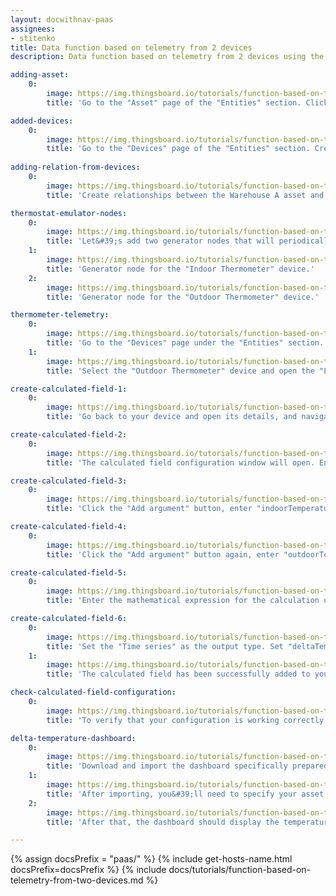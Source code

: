 ```yaml
---
layout: docwithnav-paas
assignees:
- stitenko
title: Data function based on telemetry from 2 devices
description: Data function based on telemetry from 2 devices using the Calculated fields feature

adding-asset:
    0:
        image: https://img.thingsboard.io/tutorials/function-based-on-telemetry-from-two-devices/adding-asset-1-pe.png
        title: 'Go to the "Asset" page of the "Entities" section. Click on the "+" icon in the top right corner of the table, and select "Add new asset" from drop-down menu. Create a new asset and a corresponding asset profile for it. Name the asset "Warehouse A", and the profile — "warehouse".'

added-devices:
    0:
        image: https://img.thingsboard.io/tutorials/function-based-on-telemetry-from-two-devices/adding-devices-1-pe.png
        title: 'Go to the "Devices" page of the "Entities" section. Create two devices named "Indoor Thermometer" and "Outdoor Thermometer". Create a device profile called "thermometer" and assign it to these devices.'
    
adding-relation-from-devices:
    0:
        image: https://img.thingsboard.io/tutorials/function-based-on-telemetry-from-two-devices/adding-relation-from-devices-1-pe.png
        title: 'Create relationships between the Warehouse A asset and the Indoor Thermometer and Outdoor Thermometer devices.'

thermostat-emulator-nodes:
    0:
        image: https://img.thingsboard.io/tutorials/function-based-on-telemetry-from-two-devices/thermostat-emulator-nodes-1-pe.png
        title: 'Let&#39;s add two generator nodes that will periodically produce messages with random temperature readings. Route the messages from these nodes to the device profile node.'
    1:
        image: https://img.thingsboard.io/tutorials/function-based-on-telemetry-from-two-devices/thermostat-emulator-nodes-2-pe.png
        title: 'Generator node for the "Indoor Thermometer" device.'
    2:
        image: https://img.thingsboard.io/tutorials/function-based-on-telemetry-from-two-devices/thermostat-emulator-nodes-3-pe.png
        title: 'Generator node for the "Outdoor Thermometer" device.'

thermometer-telemetry:
    0:
        image: https://img.thingsboard.io/tutorials/function-based-on-telemetry-from-two-devices/indoor-thermometer-telemetry-1-pe.png
        title: 'Go to the "Devices" page under the "Entities" section. Select the "Indoor Thermometer" device and open the "Latest telemetry" tab, where you will see the generated telemetry data.'
    1:
        image: https://img.thingsboard.io/tutorials/function-based-on-telemetry-from-two-devices/outdoor-thermometer-telemetry-1-pe.png
        title: 'Select the "Outdoor Thermometer" device and open the "Latest telemetry" tab, where you will see the generated telemetry data.'

create-calculated-field-1:
    0:
        image: https://img.thingsboard.io/tutorials/function-based-on-telemetry-from-two-devices/create-calculated-field-1-pe.png
        title: 'Go back to your device and open its details, and navigate to the "Calculated fields" tab. Click the "plus" icon button and select "Create new calculated field" from the dropdown menu.'

create-calculated-field-2:
    0:
        image: https://img.thingsboard.io/tutorials/function-based-on-telemetry-from-two-devices/create-calculated-field-2-pe.png
        title: 'The calculated field configuration window will open. Enter a descriptive title for the calculated field. Select "Simple" as the calculated field type. This allows you to perform uses basic mathematical operations and functions.'

create-calculated-field-3:
    0:
        image: https://img.thingsboard.io/tutorials/function-based-on-telemetry-from-two-devices/create-calculated-field-3-pe.png
        title: 'Click the "Add argument" button, enter "indoorTemperature" as the argument name, select the "Indoor Thermometer" device as the entity, keep the argument type as "Latest telemetry", set "temperature" as the time series key, and click "Add".'

create-calculated-field-4:
    0:
        image: https://img.thingsboard.io/tutorials/function-based-on-telemetry-from-two-devices/create-calculated-field-4-pe.png
        title: 'Click the "Add argument" button again, enter "outdoorTemperature" as the argument name, select the "Outdoor Thermometer" device as the entity, keep the argument type as "Latest telemetry", set "temperature" as the time series key, and finally click the "Add" button.'

create-calculated-field-5:
    0:
        image: https://img.thingsboard.io/tutorials/function-based-on-telemetry-from-two-devices/create-calculated-field-5-pe.png
        title: 'Enter the mathematical expression for the calculation using the variables defined in the "Arguments" section.'

create-calculated-field-6:
    0:
        image: https://img.thingsboard.io/tutorials/function-based-on-telemetry-from-two-devices/create-calculated-field-6-pe.png
        title: 'Set the "Time series" as the output type. Set "deltaTemperature" as the name of the variable that will store the calculation result. Optionally, specify the number of decimal places. To finish adding the calculated field, click "Add".'
    1:
        image: https://img.thingsboard.io/tutorials/function-based-on-telemetry-from-two-devices/create-calculated-field-7-pe.png
        title: 'The calculated field has been successfully added to your device.'

check-calculated-field-configuration:
    0:
        image: https://img.thingsboard.io/tutorials/function-based-on-telemetry-from-two-devices/check-calculated-field-configuration-1-pe.png
        title: 'To verify that your configuration is working correctly, go to the “Latest telemetry” tab of the "Warehouse A" asset. If everything is set up properly, you should see the "deltaTemperature" key and its value.'

delta-temperature-dashboard:
    0:
        image: https://img.thingsboard.io/tutorials/function-based-on-telemetry-from-two-devices/delta-temperature-dashboard-1-pe.png
        title: 'Download and import the dashboard specifically prepared for this example to monitor the temperature difference in real time.'
    1:
        image: https://img.thingsboard.io/tutorials/function-based-on-telemetry-from-two-devices/delta-temperature-dashboard-2-pe.png
        title: 'After importing, you&#39;ll need to specify your asset "Warehouse A" in the entity alias to display the correct data.'
    2:
        image: https://img.thingsboard.io/tutorials/function-based-on-telemetry-from-two-devices/delta-temperature-dashboard-3-pe.png
        title: 'After that, the dashboard should display the temperature delta data between the two thermometers of the "Warehouse A" asset.'

---
```


{% assign docsPrefix = "paas/" %}
{% include get-hosts-name.html docsPrefix=docsPrefix %}
{% include docs/tutorials/function-based-on-telemetry-from-two-devices.md %}